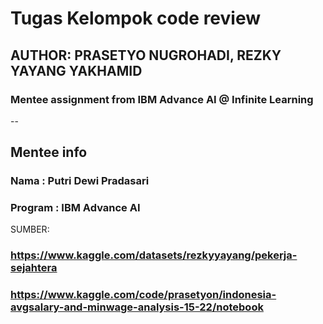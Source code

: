 # Tugas Kelompok code review
## AUTHOR: PRASETYO NUGROHADI,  REZKY YAYANG YAKHAMID

### Mentee assignment from IBM Advance AI @ Infinite Learning

--

## Mentee info
### Nama : Putri Dewi Pradasari 
### Program : IBM Advance AI 


SUMBER:
### https://www.kaggle.com/datasets/rezkyyayang/pekerja-sejahtera
### https://www.kaggle.com/code/prasetyon/indonesia-avgsalary-and-minwage-analysis-15-22/notebook
